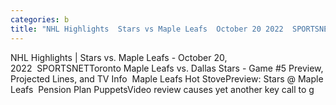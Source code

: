 ```yaml
---
categories: b
title: "NHL Highlights  Stars vs Maple Leafs  October 20 2022  SPORTSNET"
---
```

NHL Highlights | Stars vs. Maple Leafs - October 20, 2022&nbsp;&nbsp;SPORTSNETToronto Maple Leafs vs. Dallas Stars - Game #5 Preview, Projected Lines, and TV Info&nbsp;&nbsp;Maple Leafs Hot StovePreview: Stars @ Maple Leafs&nbsp;&nbsp;Pension Plan PuppetsVideo review causes yet another key call to g